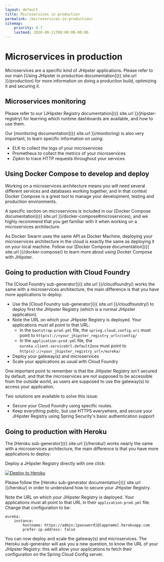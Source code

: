 ```yaml
---
layout: default
title: Microservices in production
permalink: /microservices-in-production/
sitemap:
    priority: 0.7
    lastmod: 2020-09-11T00:00:00-00:00
---
```


# <i class="fa fa-cloud"></i> Microservices in production

Microservices are a specific kind of JHipster applications. Please refer to our main [Using JHipster in production documentation]({{ site.url }}/production) for more information on doing a production build, optimizing it and securing it.

## <a name="elk"></a> Microservices monitoring

Please refer to our [JHipster Registry documentation]({{ site.url }}/jhipster-registry) for learning which runtime dashboards are available, and how to use them.

Our [monitoring documentation]({{ site.url }}/monitoring) is also very important, to learn specific information on using:

- ELK to collect the logs of your microservices
- Prometheus to collect the metrics of your microservices
- Zipkin to trace HTTP requests throughout your services

## <a name="docker_compose"></a> Using Docker Compose to develop and deploy

Working on a microservices architecture means you will need several different services and databases working together, and in that context Docker Compose is a great tool to manage your development, testing and production environments.

A specific section on microservices is included in our [Docker Compose documentation]({{ site.url }}/docker-compose#microservices), and we highly recommend that you get familiar with it when working on a microservices architecture.

As Docker Swarm uses the same API as Docker Machine, deploying your microservices architecture in the cloud is exactly the same as deploying it on your local machine. Follow our [Docker Compose documentation]({{ site.url }}/docker-compose/) to learn more about using Docker Compose with JHipster.

## <a name="cloudfoundry"></a> Going to production with Cloud Foundry

The [Cloud Foundry sub-generator]({{ site.url }}/cloudfoundry/) works the same with a microservices architecture, the main difference is that you have more applications to deploy:

- Use the [Cloud Foundry sub-generator]({{ site.url }}/cloudfoundry/) to deploy first the JHipster Registry (which is a normal JHipster application).
- Note the URL on which your JHipster Registry is deployed. Your applications must all point to that URL:
  - In the `bootstrap-prod.yml` file, the `spring.cloud.config.uri` must point to `http(s)://<your_jhipster_registry_url>/config/`
  - In the `application-prod.yml` file, the `eureka.client.serviceUrl.defaultZone` must point to `http(s)://<your_jhipster_registry_url>/eureka/`
- Deploy your gateway(s) and microservices
- Scale your applications as usual with Cloud Foundry

One important point to remember is that the JHipster Registry isn't secured by default, and that the microservices are not supposed to be accessible from the outside world, as users are supposed to use the gateway(s) to access your application.

Two solutions are available to solve this issue:

- Secure your Cloud Foundry using specific routes.
- Keep everything public, but use HTTPS everywhere, and secure your JHipster Registry using Spring Security's basic authentication support

## <a name="heroku"></a> Going to production with Heroku

The [Heroku sub-generator]({{ site.url }}/heroku/) works nearly the same with a microservices architecture, the main difference is that you have more applications to deploy:

Deploy a JHipster Registry directly with one click:

[![Deploy to Heroku](https://camo.githubusercontent.com/c0824806f5221ebb7d25e559568582dd39dd1170/68747470733a2f2f7777772e6865726f6b7563646e2e636f6d2f6465706c6f792f627574746f6e2e706e67)](https://dashboard.heroku.com/new?&template=https%3A%2F%2Fgithub.com%2Fjhipster%2Fjhipster-registry)

Please follow the [Heroku sub-generator documentation]({{ site.url }}/heroku/) in order to understand how to secure your JHipster Registry.

Note the URL on which your JHipster Registry is deployed. Your applications must all point to that URL in their `application-prod.yml` file. Change that configuration to be:

    eureka:
        instance:
            hostname: https://admin:[password]@[appname].herokuapp.com
            prefer-ip-address: false

You can now deploy and scale the gateway(s) and microservices. The Heroku sub-generator will ask you a new question, to know the URL of your JHipster Registry: this will allow your applications to fetch their configuration on the Spring Cloud Config server.
